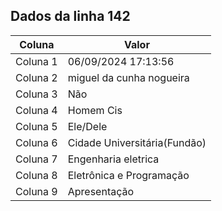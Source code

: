 ## Dados da linha 142

| Coluna | Valor |
|--------|-------|
| Coluna 1 | 06/09/2024 17:13:56 |
| Coluna 2 | miguel da cunha nogueira |
| Coluna 3 | Não |
| Coluna 4 | Homem Cis |
| Coluna 5 | Ele/Dele |
| Coluna 6 | Cidade Universitária(Fundão) |
| Coluna 7 | Engenharia eletrica |
| Coluna 8 | Eletrônica e Programação |
| Coluna 9 | Apresentação |
